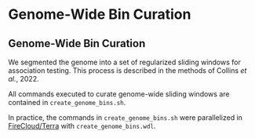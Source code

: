 # Genome-Wide Bin Curation  

## Genome-Wide Bin Curation  

We segmented the genome into a set of regularized sliding windows for association testing. This process is described in the methods of Collins _et al._, 2022.    

All commands executed to curate genome-wide sliding windows are contained in `create_genome_bins.sh`.  

In practice, the commands in `create_genome_bins.sh` were parallelized in [FireCloud/Terra](https://portal.firecloud.org) with `create_genome_bins.wdl`.  

